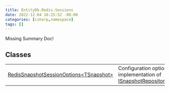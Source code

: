 ```yaml
---
title: EntityDb.Redis.Sessions
date: 2022-12-04 16:25:52 -08:00
categories: [csharp,namespace]
tags: []
---
```


Missing Summary Doc!
## Classes
<table><tr><td><!--/posts/csharp.member.entitydb.redis.sessions.redissnapshotsessionoptions`1/--><a href='#'>RedisSnapshotSessionOptions&lt;TSnapshot&gt;</a></td><td>
Configuration options for the Redis implementation of <!--/posts/csharp.member.entitydb.abstractions.snapshots.isnapshotrepository`1/--><a href='#'>ISnapshotRepository&lt;TSnapshot&gt;</a>.
</td></tr></table>
